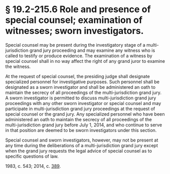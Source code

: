 # § 19.2-215.6 Role and presence of special counsel; examination of witnesses; sworn investigators.

<p>Special counsel may be present during the investigatory stage of a multi-jurisdiction grand jury proceeding and may examine any witness who is called to testify or produce evidence. The examination of a witness by special counsel shall in no way affect the right of any grand juror to examine the witness.</p><p>At the request of special counsel, the presiding judge shall designate specialized personnel for investigative purposes. Such personnel shall be designated as a sworn investigator and shall be administered an oath to maintain the secrecy of all proceedings of the multi-jurisdiction grand jury. A sworn investigator is permitted to discuss multi-jurisdiction grand jury proceedings with any other sworn investigator or special counsel and may participate in multi-jurisdiction grand jury proceedings at the request of special counsel or the grand jury. Any specialized personnel who have been administered an oath to maintain the secrecy of all proceedings of the multi-jurisdiction grand jury before July 1, 2014, and who continue to serve in that position are deemed to be sworn investigators under this section.</p><p>Special counsel and sworn investigators, however, may not be present at any time during the deliberations of a multi-jurisdiction grand jury except when the grand jury requests the legal advice of special counsel as to specific questions of law.</p><p>1983, c. 543; 2014, c. <a href='http://lis.virginia.gov/cgi-bin/legp604.exe?141+ful+CHAP0389'>389</a>.</p>